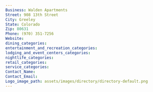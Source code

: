 ```yaml
---
Business: Walden Apartments
Street: 908 13th Street
City: Greeley
State: Colorado
Zip: 80631
Phone: (970) 351-7256
Website: 
dining_categories: 
entertainment_and_recreation_categories: 
lodging_and_event_centers_categories: 
nightlife_categories: 
retail_categories: 
service_categories: 
Contact_Name: 
Contact_Email: 
Logo_image_path: assets/images/directory/directory-default.png
---
```

